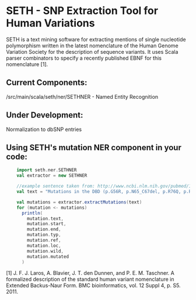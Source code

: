 # SETH - SNP Extraction Tool for Human Variations

SETH is a text mining software for extracting mentions of single nucleotide polymorphism written 
in the latest nomenclature of the Human Genome Variation Society for the description of sequence variants. 
It uses Scala parser combinators to specify a recently published EBNF for this nomenclature [1].


## Current Components:
/src/main/scala/seth/ner/SETHNER - Named Entity Recognition

## Under Development:
Normalization to dbSNP entries

## Using SETH's mutation NER component in your code:
```scala
    import seth.ner.SETHNER
    val extractor = new SETHNER

    //example sentence taken from: http://www.ncbi.nlm.nih.gov/pubmed/18823551
    val text = "Mutations in the DBD (p.G56R, p.N65_C67del, p.R76Q, p.R76W, p.G88V, p.R97H, p.R104Q, and p.R104W) and LBD (p.A256E, p.L263P, p.P276fs, p.V302I, p.R309G, p.R311Q, p.R334G, p.L336P, p.Q350X, p.L353V, p.R385P, and p.M407K) demonstrated a variable reduction in NR2E3-mediated increase in transcriptional activity when mutant NR2E3 construct was cotransfected with both NRL and CRX."

    val mutations = extractor.extractMutations(text)
    for (mutation <- mutations) 
      println(
        mutation.text, 
        mutation.start,
        mutation.end,
        mutation.typ, 
        mutation.ref, 
        mutation.loc, 
        mutation.wild, 
        mutation.mutated
      )
```
[1] J. F. J. Laros, A. Blavier, J. T. den Dunnen, and P. E. M. Taschner. 
A formalized description of the standard human variant nomenclature in Extended Backus-Naur Form. 
BMC bioinformatics, vol. 12 Suppl 4, p. S5. 2011.
